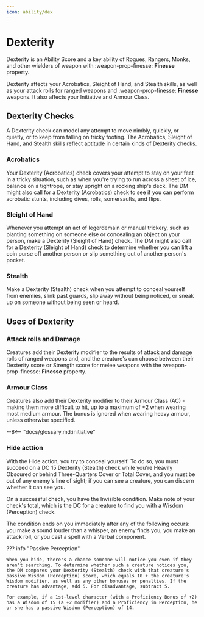 ```yaml
---
icon: ability/dex
---
```


# Dexterity

Dexterity is an Ability Score and a key ability of Rogues, Rangers, Monks, and other wielders of weapon with :weapon-prop-finesse: **Finesse** property.

Dexterity affects your Acrobatics, Sleight of Hand, and Stealth skills, as well as your attack rolls for ranged weapons and :weapon-prop-finesse: **Finesse** weapons. It also affects your Initiative and Armour Class.

## Dexterity Checks

A Dexterity check can model any attempt to move nimbly, quickly, or quietly, or to keep from falling on tricky footing. The Acrobatics, Sleight of Hand, and Stealth skills reflect aptitude in certain kinds of Dexterity checks.

### Acrobatics 

Your Dexterity (Acrobatics) check covers your attempt to stay on your feet in a tricky situation, such as when you're trying to run across a sheet of ice, balance on a tightrope, or stay upright on a rocking ship's deck. The DM might also call for a Dexterity (Acrobatics) check to see if you can perform acrobatic stunts, including dives, rolls, somersaults, and flips.

### Sleight of Hand 

Whenever you attempt an act of legerdemain or manual trickery, such as planting something on someone else or concealing an object on your person, make a Dexterity (Sleight of Hand) check. The DM might also call for a Dexterity (Sleight of Hand) check to determine whether you can lift a coin purse off another person or slip something out of another person's pocket.

### Stealth 

Make a Dexterity (Stealth) check when you attempt to conceal yourself from enemies, slink past guards, slip away without being noticed, or sneak up on someone without being seen or heard.

## Uses of Dexterity

### Attack rolls and Damage

Creatures add their Dexterity modifier to the results of attack and damage rolls of ranged weapons and, and the creature's can choose between their Dexterity score or Strength score for melee weapons with the :weapon-prop-finesse: **Finesse** property.

### Armour Class

Creatures also add their Dexterity modifier to their Armour Class (AC) - making them more difficult to hit, up to a maximum of +2 when wearing most medium armour. The bonus is ignored when wearing heavy armour, unless otherwise specified.

--8<-- "docs/glossary.md:initiative"

### Hide acttion

With the Hide action, you try to conceal yourself. To do so, you must succeed on a DC 15 Dexterity (Stealth) check while you're Heavily Obscured or behind Three-Quarters Cover or Total Cover, and you must be out of any enemy's line of sight; if you can see a creature, you can discern whether it can see you.

On a successful check, you have the Invisible condition. Make note of your check's total, which is the DC for a creature to find you with a Wisdom (Perception) check.

The condition ends on you immediately after any of the following occurs: you make a sound louder than a whisper, an enemy finds you, you make an attack roll, or you cast a spell with a Verbal component.
 
??? info "Passive Perception"

    When you hide, there's a chance someone will notice you even if they aren't searching. To determine whether such a creature notices you, the DM compares your Dexterity (Stealth) check with that creature's passive Wisdom (Perception) score, which equals 10 + the creature's Wisdom modifier, as well as any other bonuses or penalties. If the creature has advantage, add 5. For disadvantage, subtract 5.
 
    For example, if a 1st-level character (with a Proficiency Bonus of +2) has a Wisdom of 15 (a +2 modifier) and a Proficiency in Perception, he or she has a passive Wisdom (Perception) of 14.
 
